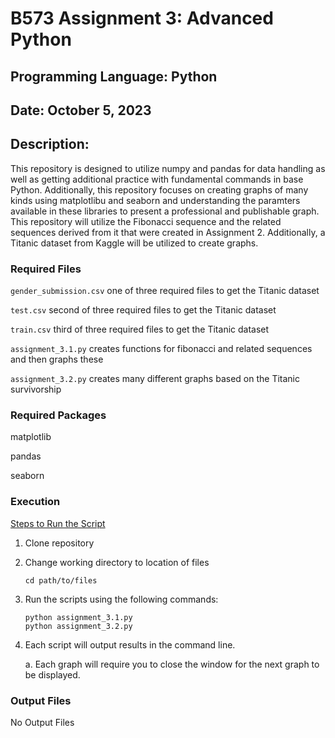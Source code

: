 # B573 Assignment 3: Advanced Python

## Programming Language: Python

## Date: October 5, 2023

## Description:

This repository is designed to utilize numpy and pandas for data handling as well as getting additional practice with fundamental commands in base Python. Additionally, this repository focuses on creating graphs of many kinds using matplotlibu and seaborn and understanding the paramters available in these libraries to present a professional and publishable graph. This repository will utilize the Fibonacci sequence and the related sequences derived from it that were created in Assignment 2. Additionally, a Titanic dataset from Kaggle will be utilized to create graphs.
### Required Files

<code>gender_submission.csv</code>  one of three required files to get the Titanic dataset

<code>test.csv</code>  second of three required files to get the Titanic dataset

<code>train.csv</code>  third of three required files to get the Titanic dataset

<code>assignment_3.1.py</code>   creates functions for fibonacci and related sequences and then graphs these

<code>assignment_3.2.py</code>   creates many different graphs based on the Titanic survivorship


### Required Packages

matplotlib

pandas

seaborn


### Execution

<ins>Steps to Run the Script</ins>

1. Clone repository

2. Change working directory to location of files

    ```
    cd path/to/files
    ```

3. Run the scripts using the following commands: 

    ```
    python assignment_3.1.py 
    python assignment_3.2.py
    ```

4. Each script will output results in the command line.

    a. Each graph will require you to close the window for the next graph to be displayed.

### Output Files

No Output Files
